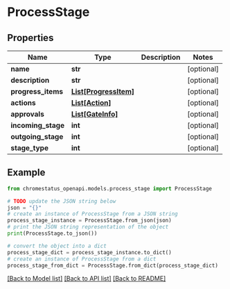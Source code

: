 # ProcessStage


## Properties

Name | Type | Description | Notes
------------ | ------------- | ------------- | -------------
**name** | **str** |  | [optional] 
**description** | **str** |  | [optional] 
**progress_items** | [**List[ProgressItem]**](ProgressItem.md) |  | [optional] 
**actions** | [**List[Action]**](Action.md) |  | [optional] 
**approvals** | [**List[GateInfo]**](GateInfo.md) |  | [optional] 
**incoming_stage** | **int** |  | [optional] 
**outgoing_stage** | **int** |  | [optional] 
**stage_type** | **int** |  | [optional] 

## Example

```python
from chromestatus_openapi.models.process_stage import ProcessStage

# TODO update the JSON string below
json = "{}"
# create an instance of ProcessStage from a JSON string
process_stage_instance = ProcessStage.from_json(json)
# print the JSON string representation of the object
print(ProcessStage.to_json())

# convert the object into a dict
process_stage_dict = process_stage_instance.to_dict()
# create an instance of ProcessStage from a dict
process_stage_from_dict = ProcessStage.from_dict(process_stage_dict)
```
[[Back to Model list]](../README.md#documentation-for-models) [[Back to API list]](../README.md#documentation-for-api-endpoints) [[Back to README]](../README.md)


